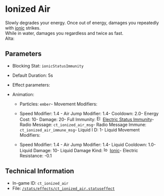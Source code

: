 # Ionized Air

Slowly degrades your energy. Once out of energy, damages you repeatedly with [ionic](https://ceterai.github.io/MyEnternia/Wiki/Tags/Ionic) strikes.  
While in water, damages you regardless and twice as fast.  
Alta: 

## Parameters

- Blocking Stat: `ionicStatusImmunity`
- Default Duration: 5s
- Effect parameters: 

- Animation: 

  - Particles: `ember`- Movement Modifiers: 

  - Speed Modifier: 1.4  - Air Jump Modifier: 1.4- Cooldown: 2.0- Energy Cost: 10- Damage: 20- Full Immunity: <img src="https://starbounder.org/mediawiki/images/4/42/Status_Electric_Resistance.png" alt="Electric Status Immunity icon" loading="lazy" width="16px" height="16px"/> [Electric Status Immunity](https://starbounder.org/Electric_Resistance)- Radio Message: `ct_ionized_air_msg`- Radio Message Immune: `ct_ionized_air_immune_msg`- Liquid I D: 1- Liquid Movement Modifiers: 

  - Speed Modifier: 1.4  - Air Jump Modifier: 1.4- Liquid Cooldown: 1.0- Liquid Damage: 10- Liquid Damage Kind: <img src="/damage/ct_ionic.png" alt="Ionic icon" loading="lazy" width="16px" height="16px"/> [Ionic](Enternia#damage)- Electric Resistance: -0.1

## Technical Information

- In-game ID: `ct_ionized_air`
- File: [`/stats/effects/ct_ionized_air.statuseffect`](https://github.com/Ceterai/Enternia/blob/main/stats/effects/ct_ionized_air.statuseffect)
